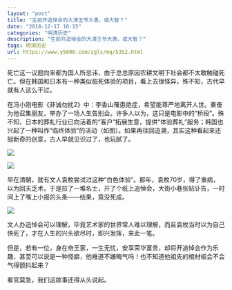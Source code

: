```yaml
---
layout: "post"
title: "生前开追悼会的大清王爷大愚，或大智？"
date: "2018-12-17 16:15"
categories: "明清历史"
description: "生前开追悼会的大清王爷大愚，或大智？"
tags: 明清历史
url: https://www.y5000.com/zgls/mq/5352.html
---
```






死亡这一议题向来都为国人所忌讳，由于总总原因农耕文明下社会都不太敢触碰死亡。但在韩国和日本有一种类似临死体验的项目，看上去很怪异，殊不知，古代早就有人这么干过。

在冯小刚电影《非诚勿扰2》中：李香山罹患绝症，希望能尊严地离开人世。秦奋为他召集朋友，举办了一场人生告别会。许多人以为，这只是电影中的“桥段”。殊不知，日本的葬礼行业已向活着的“客户”拓展生意，提供“体验葬礼”服务；韩国也兴起了一种叫作“临终体验”的活动（如图）。如果再往回追溯，其实这种看起来还挺新奇的创意，古人早就见识过了，也玩腻了。

![](https://img.y5000.com/uploads/allimg/161116/1645496238-0.jpg)

![](https://img.y5000.com/uploads/allimg/161116/1645491Q8-1.jpg)

早在清朝，就有文人袁枚尝试过这种“白色体验”。那年，袁枚70岁，得了重病，以为回天乏术，于是拉了一堆名士，开了个纸上追悼会，大街小巷张贴讣告，一时间上了嘴上小报的头条——结果，竟没死成。

![](https://img.y5000.com/uploads/allimg/161116/1645494948-2.jpg)

文人办追悼会可以理解，毕竟艺术家的世界常人难以理解，而且袁枚当时以为自己快死了，才在人生的兴头欲尽时，即兴发挥，来此一笔。

但是，若有一位，身在帝王家，一生无忧，安享荣华富贵，却将开追悼会作为乐趣，甚至可以说是一种怪癖，他难道不嫌晦气吗！也不知道他祖先的棺材板会不会气得颤抖起来？

看官莫急，我们这故事还得从头说起。

